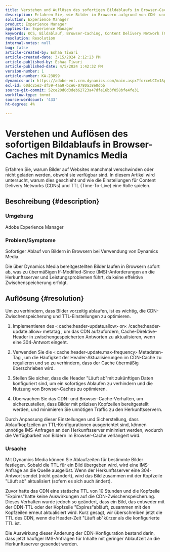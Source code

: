 ```yaml
---
title: Verstehen und Auflösen des sofortigen Bildablaufs in Browser-Caches mit Dynamics Media
description: Erfahren Sie, wie Bilder in Browsern aufgrund von CDN- und TTL-Einstellungen ablaufen, was sich auf die Cache-Aktualisierung und die Überprüfung des Browsers auswirkt.
solution: Experience Manager
product: Experience Manager
applies-to: Experience Manager
keywords: KCS, Bildablauf, Browser-Caching, Content Delivery Network (CDN), IMS-Anfragen, Cache-Steuerung, Edge-Server, HTTP 304-Antwort, Cache-Update, Adobe Scene7 CDN
resolution: Resolution
internal-notes: null
bug: false
article-created-by: Eshaa Tiwari
article-created-date: 3/15/2024 2:12:23 PM
article-published-by: Eshaa Tiwari
article-published-date: 4/5/2024 1:42:32 PM
version-number: 1
article-number: KA-23899
dynamics-url: https://adobe-ent.crm.dynamics.com/main.aspx?forceUCI=1&pagetype=entityrecord&etn=knowledgearticle&id=a4977006-d6e2-ee11-904c-6045bd03c412
exl-id: 60dc25e3-df59-4aa9-bce6-0780a38e0dbb
source-git-commit: 52ce20d0d3deb62723a47dfe16b3f058bfe4fe31
workflow-type: tm+mt
source-wordcount: '433'
ht-degree: 4%

---
```


# Verstehen und Auflösen des sofortigen Bildablaufs in Browser-Caches mit Dynamics Media


Erfahren Sie, warum Bilder auf Websites manchmal verschwinden oder nicht geladen werden, obwohl sie verfügbar sind. In diesem Artikel wird untersucht, warum dies geschieht und wie die Einstellungen für Content Delivery Networks (CDNs) und TTL (Time-To-Live) eine Rolle spielen.

## Beschreibung {#description}


### Umgebung

Adobe Experience Manager

### Problem/Symptome

Sofortiger Ablauf von Bildern in Browsern bei Verwendung von Dynamics Media.

Die über Dynamics Media bereitgestellten Bilder laufen in Browsern sofort ab, was zu übermäßigen If-Modified-Since (IMS)-Anforderungen an die Herkunftsserver und Leistungsproblemen führt, da keine effektive Zwischenspeicherung erfolgt.


## Auflösung {#resolution}


Um zu verhindern, dass Bilder vorzeitig ablaufen, ist es wichtig, die CDN-Zwischenspeicherung und TTL-Einstellungen zu optimieren.

1. Implementieren des `<` cache:header-update.allow`>` on`<` /cache:header-update.allow`>`  metatag , um das CDN aufzufordern, Cache-Direktive-Header in zwischengespeicherten Antworten zu aktualisieren, wenn eine 304-Antwort eingeht. 


2. Verwenden Sie die `<` cache:header-update.max-frequency`>`  Metadaten-Tag , um die Häufigkeit der Header-Aktualisierungen im CDN-Cache zu regulieren und so zu verhindern, dass der Cache übermäßig überschrieben wird. 


3. Stellen Sie sicher, dass die Header &quot;Läuft ab&quot;mit zukünftigen Daten konfiguriert sind, um ein sofortiges Ablaufen zu verhindern und die Nutzung von Browser-Caches zu optimieren.


4. Überwachen Sie das CDN- und Browser-Cache-Verhalten, um sicherzustellen, dass Bilder mit präzisen Kopfzeilen bereitgestellt werden, und minimieren Sie unnötigen Traffic zu den Herkunftsservern.


Durch Anpassung dieser Einstellungen und Sicherstellung, dass Ablaufkopfzeilen an TTL-Konfigurationen ausgerichtet sind, können unnötige IMS-Anfragen an den Herkunftsserver minimiert werden, wodurch die Verfügbarkeit von Bildern im Browser-Cache verlängert wird.

### Ursache

Mit Dynamics Media können Sie Ablaufzeiten für bestimmte Bilder festlegen. Sobald die TTL für ein Bild übergeben wird, wird eine IMS-Anfrage an die Quelle ausgelöst. Wenn der Herkunftsserver eine 304-Antwort sendet (nicht geändert), wird das Bild zusammen mit der Kopfzeile &quot;Läuft ab&quot; aktualisiert (sofern es sich auch ändert).

Zuvor hatte das CDN eine statische TTL von 10 Stunden und die Kopfzeile &quot;Expires&quot;hatte keine Auswirkungen auf die CDN-Zwischenspeicherung. Dieses Verhalten wurde jedoch so geändert, dass ein Bild, das entweder mit der CDN-TTL oder der Kopfzeile &quot;Expires&quot;abläuft, zusammen mit den Kopfzeilen erneut aktualisiert wird. Kurz gesagt, wir überschreiben jetzt die TTL des CDN, wenn die Header-Zeit &quot;Läuft ab&quot;kürzer als die konfigurierte TTL ist.

Die Auswirkung dieser Änderung der CDN-Konfiguration bestand darin, dass jetzt häufiger IMS-Anfragen für Inhalte mit geringer Ablaufzeit an die Herkunftsserver gesendet werden.
